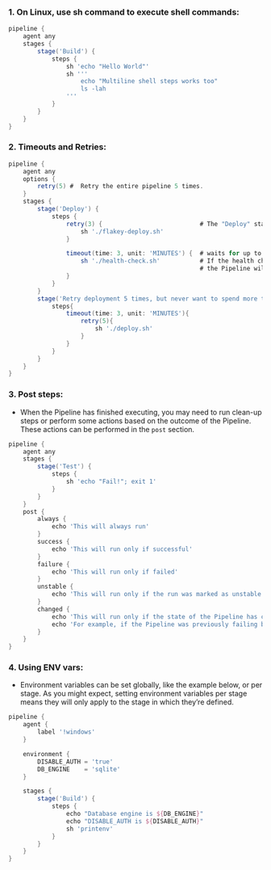 ### 1. On Linux,  use sh command to execute shell commands:
```groovy
pipeline {
    agent any
    stages {
        stage('Build') {
            steps {
                sh 'echo "Hello World"'
                sh '''
                    echo "Multiline shell steps works too"
                    ls -lah
                '''
            }
        }
    }
}
```

### 2. Timeouts and Retries:
```groovy
pipeline {
    agent any
    options {
        retry(5) #  Retry the entire pipeline 5 times.
    }
    stages {
        stage('Deploy') {
            steps {
                retry(3) {                           # The "Deploy" stage retries the `flakey-deploy.sh` script 3 times
                    sh './flakey-deploy.sh'
                }

                timeout(time: 3, unit: 'MINUTES') {  # waits for up to 3 minutes for the `health-check.sh` script to execute.
                    sh './health-check.sh'           # If the health check script does not complete in 3 minutes, 
                                                     # the Pipeline will be marked as having failed in the "Deploy" stage.
                }
            }
        }
        stage('Retry deployment 5 times, but never want to spend more than 3 minutes in total before failing the stage'){
            steps{
                timeout(time: 3, unit: 'MINUTES'){
                    retry(5){
                        sh './deploy.sh'
                    }
                }
            }
        }
    }
}
```

### 3. Post steps: 
- When the Pipeline has finished executing, you may need to run clean-up steps or perform some actions based on the outcome of the Pipeline. These actions can be performed in the `post` section.
```groovy
pipeline {
    agent any
    stages {
        stage('Test') {
            steps {
                sh 'echo "Fail!"; exit 1'
            }
        }
    }
    post {
        always {
            echo 'This will always run'
        }
        success {
            echo 'This will run only if successful'
        }
        failure {
            echo 'This will run only if failed'
        }
        unstable {
            echo 'This will run only if the run was marked as unstable'
        }
        changed {
            echo 'This will run only if the state of the Pipeline has changed'
            echo 'For example, if the Pipeline was previously failing but is now successful'
        }
    }
}
```

### 4. Using ENV vars: 
- Environment variables can be set globally, like the example below, or per stage. As you might expect, setting environment variables per stage means they will only apply to the stage in which they’re defined.
```groovy
pipeline {
    agent {
        label '!windows'
    }

    environment {
        DISABLE_AUTH = 'true'
        DB_ENGINE    = 'sqlite'
    }

    stages {
        stage('Build') {
            steps {
                echo "Database engine is ${DB_ENGINE}"
                echo "DISABLE_AUTH is ${DISABLE_AUTH}"
                sh 'printenv'
            }
        }
    }
}
```
